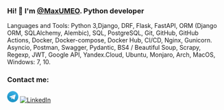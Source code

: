 
### Hi! 👋 I'm [**@MaxUMEO**](https://github.com/MaxUMEO). Python developer

Languages and Tools: Python 3,Django, DRF, Flask, FastAPI, ORM (Django ORM, SQLAlchemy, Alembic), SQL, PostgreSQL, Git, GitHub, GitHub Actions, Docker, Docker-compose, Docker Hub, CI/CD, Nginx, Gunicorn. Asyncio, Postman, Swagger, Pydantic, BS4 / Beautiful Soup, Scrapy, Regexp, JWT, Google API, Yandex.Cloud, Ubuntu, Monjaro, Arch, MacOS, Windows: 7, 10.

### Contact me:

[<img alt="telegram"
      width="26px"
      src="https://raw.githubusercontent.com/github/explore/80688e429a7d4ef2fca1e82350fe8e3517d3494d/topics/telegram/telegram.png"
      style="text-decoration: none;"
      />](https://t.me/Jet_Max)
[<img alt="LinkedIn"
      width="25px"
      src="https://raw.githubusercontent.com/yushi1007/yushi1007/main/images/linkedin.svg" 
      />](https://www.linkedin.com/in/jet-max/)
